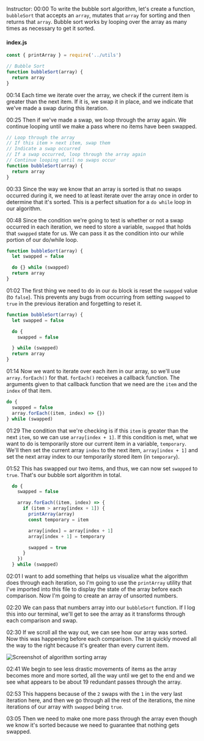 Instructor: 00:00 To write the bubble sort algorithm, let's create a function, `bubbleSort` that accepts an `array`, mutates that `array` for sorting and then returns that `array`. Bubble sort works by looping over the array as many times as necessary to get it sorted.

#### index.js
```js
const { printArray } = require('../utils')

// Bubble Sort
function bubbleSort(array) {
  return array
}
```

00:14 Each time we iterate over the array, we check if the current item is greater than the next item. If it is, we swap it in place, and we indicate that we've made a swap during this iteration.

00:25 Then if we've made a swap, we loop through the array again. We continue looping until we make a pass where no items have been swapped.

```js
// Loop through the array
// If this item > next item, swap them
// Indicate a swap occurred
// If a swap occurred, loop through the array again
// Continue looping until no swaps occur
function bubbleSort(array) {
  return array
}
```

00:33 Since the way we know that an array is sorted is that no swaps occurred during it, we need to at least iterate over the array once in order to determine that it's sorted. This is a perfect situation for a `do while` loop in our algorithm.

00:48 Since the condition we're going to test is whether or not a swap occurred in each iteration, we need to store a variable, `swapped` that holds that `swapped` state for us. We can pass it as the condition into our while portion of our do/while loop.

```js
function bubbleSort(array) {
  let swapped = false

  do {} while (swapped)
  return array
}
```

01:02 The first thing we need to do in our `do` block is reset the `swapped` value (to `false`). This prevents any bugs from occurring from setting `swapped` to `true` in the previous iteration and forgetting to reset it.

```js
function bubbleSort(array) {
  let swapped = false

  do {
    swapped = false

  } while (swapped)
  return array
}
```

01:14 Now we want to iterate over each item in our array, so we'll use `array.forEach()` for that. `forEach()` receives a callback function. The arguments given to that callback function that we need are the `item` and the `index` of that item.

```js
do {
  swapped = false
  array.forEach((item, index) => {})
} while (swapped)
```

01:29 The condition that we're checking is if this `item` is greater than the next `item`, so we can use `array[index + 1]`. If this condition is met, what we want to do is temporarily store our current item in a variable, `temporary`. We'll then set the current array `index` to the next item, `array[index + 1]` and set the next array index to our temporarily stored item (in `temporary`).

01:52 This has swapped our two items, and thus, we can now set `swapped` to `true`. That's our bubble sort algorithm in total.

```js
  do {
    swapped = false

    array.forEach((item, index) => {
      if (item > array[index + 1]) {
        printArray(array)
        const temporary = item

        array[index] = array[index + 1]
        array[index + 1] = temporary

        swapped = true
      }
    })
  } while (swapped)
```

02:01 I want to add something that helps us visualize what the algorithm does through each iteration, so I'm going to use the `printArray` utility that I've imported into this file to display the state of the array before each comparison. Now I'm going to create an array of unsorted numbers.

02:20 We can pass that numbers array into our `bubbleSort` function. If I log this into our terminal, we'll get to see the array as it transforms through each comparison and swap.

02:30 If we scroll all the way out, we can see how our array was sorted. Now this was happening before each comparison. The `10` quickly moved all the way to the right because it's greater than every current item.

![Screenshot of algorithm sorting array](https://res.cloudinary.com/dg3gyk0gu/image/upload/v1543437208/transcript-images/javascript-sort-an-array-with-a-do-while-loop-using-bubble-sort-in-javascript-first-sort.png)

02:41 We begin to see less drastic movements of items as the array becomes more and more sorted, all the way until we get to the end and we see what appears to be about 19 redundant passes through the array.

02:53 This happens because of the `2` swaps with the `1` in the very last iteration here, and then we go through all the rest of the iterations, the nine iterations of our array with `swapped` being `true`.

03:05 Then we need to make one more pass through the array even though we know it's sorted because we need to guarantee that nothing gets swapped.
